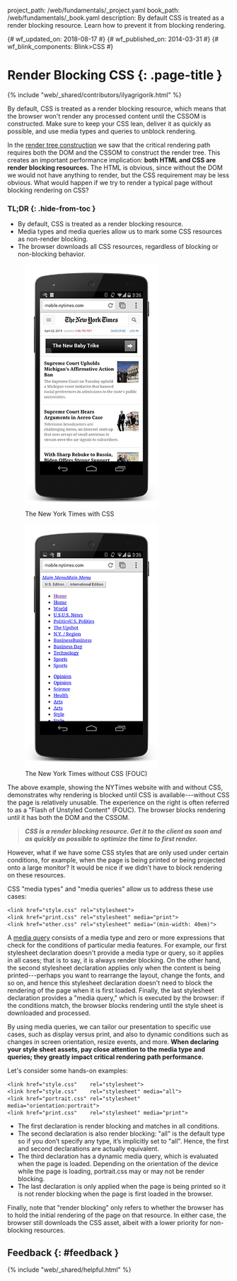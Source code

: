 project_path: /web/fundamentals/_project.yaml book_path: /web/fundamentals/_book.yaml description: By default CSS is treated as a render blocking resource. Learn how to prevent it from blocking rendering.

{# wf_updated_on: 2018-08-17 #} {# wf_published_on: 2014-03-31 #} {# wf_blink_components: Blink>CSS #}

# Render Blocking CSS {: .page-title }

{% include "web/_shared/contributors/ilyagrigorik.html" %}

By default, CSS is treated as a render blocking resource, which means that the browser won't render any processed content until the CSSOM is constructed. Make sure to keep your CSS lean, deliver it as quickly as possible, and use media types and queries to unblock rendering.

In the [render tree construction](render-tree-construction) we saw that the critical rendering path requires both the DOM and the CSSOM to construct the render tree. This creates an important performance implication: **both HTML and CSS are render blocking resources.** The HTML is obvious, since without the DOM we would not have anything to render, but the CSS requirement may be less obvious. What would happen if we try to render a typical page without blocking rendering on CSS?

### TL;DR {: .hide-from-toc }

* By default, CSS is treated as a render blocking resource.
* Media types and media queries allow us to mark some CSS resources as non-render blocking.
* The browser downloads all CSS resources, regardless of blocking or non-blocking behavior.

<div class="attempt-left">
  <figure>
    <img src="images/nytimes-css-device.png" alt="NYTimes with CSS">
    <figcaption>The New York Times with CSS</figcaption>
  </figure>
</div>

<div class="attempt-right">
  <figure>
    <img src="images/nytimes-nocss-device.png" alt="NYTimes without CSS">
    <figcaption>The New York Times without CSS (FOUC)</figcaption>
  </figure>
</div>

<div style="clear:both;"></div>

The above example, showing the NYTimes website with and without CSS, demonstrates why rendering is blocked until CSS is available\---without CSS the page is relatively unusable. The experience on the right is often referred to as a "Flash of Unstyled Content" (FOUC). The browser blocks rendering until it has both the DOM and the CSSOM.

> ***CSS is a render blocking resource. Get it to the client as soon and as quickly as possible to optimize the time to first render.***

However, what if we have some CSS styles that are only used under certain conditions, for example, when the page is being printed or being projected onto a large monitor? It would be nice if we didn’t have to block rendering on these resources.

CSS "media types" and "media queries" allow us to address these use cases:

    <link href="style.css" rel="stylesheet">
    <link href="print.css" rel="stylesheet" media="print">
    <link href="other.css" rel="stylesheet" media="(min-width: 40em)">
    

A [media query](../../design-and-ux/responsive/#use-css-media-queries-for-responsiveness) consists of a media type and zero or more expressions that check for the conditions of particular media features. For example, our first stylesheet declaration doesn't provide a media type or query, so it applies in all cases; that is to say, it is always render blocking. On the other hand, the second stylesheet declaration applies only when the content is being printed\---perhaps you want to rearrange the layout, change the fonts, and so on, and hence this stylesheet declaration doesn't need to block the rendering of the page when it is first loaded. Finally, the last stylesheet declaration provides a "media query," which is executed by the browser: if the conditions match, the browser blocks rendering until the style sheet is downloaded and processed.

By using media queries, we can tailor our presentation to specific use cases, such as display versus print, and also to dynamic conditions such as changes in screen orientation, resize events, and more. **When declaring your style sheet assets, pay close attention to the media type and queries; they greatly impact critical rendering path performance.**

Let's consider some hands-on examples:

    <link href="style.css"    rel="stylesheet">
    <link href="style.css"    rel="stylesheet" media="all">
    <link href="portrait.css" rel="stylesheet" media="orientation:portrait">
    <link href="print.css"    rel="stylesheet" media="print">
    

* The first declaration is render blocking and matches in all conditions.
* The second declaration is also render blocking: "all" is the default type so if you don’t specify any type, it’s implicitly set to "all". Hence, the first and second declarations are actually equivalent.
* The third declaration has a dynamic media query, which is evaluated when the page is loaded. Depending on the orientation of the device while the page is loading, portrait.css may or may not be render blocking.
* The last declaration is only applied when the page is being printed so it is not render blocking when the page is first loaded in the browser.

Finally, note that "render blocking" only refers to whether the browser has to hold the initial rendering of the page on that resource. In either case, the browser still downloads the CSS asset, albeit with a lower priority for non-blocking resources.

## Feedback {: #feedback }

{% include "web/_shared/helpful.html" %}